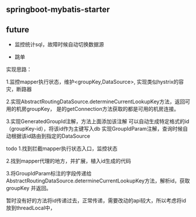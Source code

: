 ## springboot-mybatis-starter

## future

- 监控统计sql，故障时候自动切换数据源


- 跳单




实现思路：

1.监控mapper执行状态，维护<groupKey,DataSource>,
实现类似hystrix的容灾，断路器

2.实现AbstractRoutingDataSource.determineCurrentLookupKey方法，返回可用的机房groupKey，
是的getConnection方法获取的都是可用的机房连接。


3.实现GeneratedGroupId注解，方法上面添加该注解 可以自动生成特定格式的id（groupKey-id），将该id作为主键写入db
实现GroupIdParam注解，查询时候自动根据该id路由到指定的DataSource


todo
1.找到拦截mapper执行状态入口，监控状态


2.找到mapper代理的地方，并扩展，植入id生成的代码

3.将GroupIdParam标注的字段传递给AbstractRoutingDataSource.determineCurrentLookupKey方法，解析id，获取groupKey
并返回。 

暂时没有好的方法将id传递过去，正常传递，需要改动的api较大，所以考虑将id放到threadLocal中，



